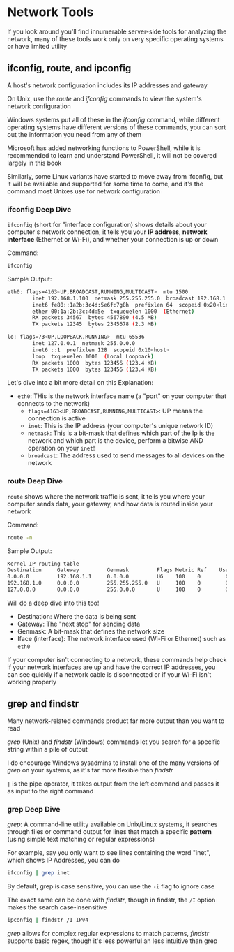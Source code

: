# Network Tools
If you look around you'll find innumerable server-side tools for analyzing the network, many of these tools work only on very specific operating systems or have limited utility

## ifconfig, route, and ipconfig
A host's network configuration includes its IP addresses and gateway

On Unix, use the *route* and *ifconfig* commands to view the system's network configuration

Windows systems put all of these in the *ifconfig* command, while different operating systems have different versions of these commands, you can sort out the information you need from any of them

Microsoft has added networking functions to PowerShell, while it is recommended to learn and understand PowerShell, it will not be covered largely in this book

Similarly, some Linux variants have started to move away from ifconfig, but it will be available and supported for some time to come, and it's the command most Unixes use for network configuration

### ifconfig Deep Dive
`ifconfig` (short for "interface configuration) shows details about your computer's network connection, it tells you your **IP address**, **network interface** (Ethernet or Wi-Fi), and whether your connection is up or down

Command:
```sh
ifconfig
```

Sample Output:
```sh
eth0: flags=4163<UP,BROADCAST,RUNNING,MULTICAST>  mtu 1500
        inet 192.168.1.100  netmask 255.255.255.0  broadcast 192.168.1.255
        inet6 fe80::1a2b:3c4d:5e6f:7g8h  prefixlen 64  scopeid 0x20<link>
        ether 00:1a:2b:3c:4d:5e  txqueuelen 1000  (Ethernet)
        RX packets 34567  bytes 4567890 (4.5 MB)
        TX packets 12345  bytes 2345678 (2.3 MB)

lo: flags=73<UP,LOOPBACK,RUNNING>  mtu 65536
        inet 127.0.0.1  netmask 255.0.0.0
        inet6 ::1  prefixlen 128  scopeid 0x10<host>
        loop  txqueuelen 1000  (Local Loopback)
        RX packets 1000  bytes 123456 (123.4 KB)
        TX packets 1000  bytes 123456 (123.4 KB)
```

Let's dive into a bit more detail on this
Explanation:
- `eth0`: THis is the network interface name (a "port" on your computer that connects to the network)
    - `flags=4163<UP,BROADCAST,RUNNING,MULTICAST>`: UP means the connection is active
    - `inet`: This is the IP address (your computer's unique network ID)
    - `netmask`: This is a bit-mask that defines which part of the Ip is the network and which part is the device, perform a bitwise AND operation on your `inet`!
    - `broadcast`: The address used to send messages to all devices on the network

### route Deep Dive
`route` shows where the network traffic is sent, it tells you where your computer sends data, your gateway, and how data is routed inside your network

Command:
```sh
route -n
```

Sample Output:
```sh
Kernel IP routing table
Destination     Gateway         Genmask         Flags Metric Ref    Use Iface
0.0.0.0         192.168.1.1     0.0.0.0         UG    100    0        0 eth0
192.168.1.0     0.0.0.0         255.255.255.0   U     100    0        0 eth0
127.0.0.0       0.0.0.0         255.0.0.0       U     100    0        0 lo
```

Will do a deep dive into this too!
- Destination: Where the data is being sent
- Gateway: The "next stop" for sending data
- Genmask: A bit-mask that defines the network size
- Iface (interface): The network interface used (Wi-Fi or Ethernet) such as `eth0`

If your computer isn't connecting to a network, these commands help check if your network interfaces are up and have the correct IP addresses, you can see quickly if a network cable is disconnected or if your Wi-Fi isn't working properly

## grep and findstr
Many network-related commands product far more output than you want to read

*grep* (Unix) and *findstr* (Windows) commands let you search for a specific string within a pile of output

I do encourage Windows sysadmins to install one of the many versions of *grep* on your systems, as it's far more flexible than *findstr*

`|` is the pipe operator, it takes output from the left command and passes it as input to the right command

### grep Deep Dive
*grep*: A command-line utility available on Unix/Linux systems, it searches through files or command output for lines that match a specific **pattern** (using simple text matching or regular expressions)

For example, say you only want to see lines containing the word "inet", which shows IP Addresses, you can do

```sh
ifconfig | grep inet
```

By default, grep is case sensitive, you can use the `-i` flag to ignore case

The exact same can be done with *findstr*, though in findstr, the `/I` option makes the search case-insensitive

```sh
ipconfig | findstr /I IPv4
```

*grep* allows for complex regular expressions to match patterns, *findstr* supports basic regex, though it's less powerful an less intuitive than grep